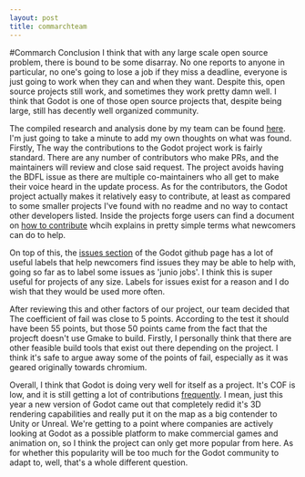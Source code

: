 ```yaml
---
layout: post
title: commarchteam
---
```

#Commarch Conclusion
I think that with any large scale open source problem, there is bound to be some disarray. No one reports to anyone in particular, no one's going to lose a job if they miss a deadline, everyone is just going to work when they can and when they want. Despite this, open source projects still work, and sometimes they work pretty damn well. I think that Godot is one of those open source projects that, despite being large, still has decently well organized community.

The compiled research and analysis done by my team can be found [here](https://github.com/ct-martin/hfoss-commarch-godot/blob/master/research.md). I'm just going to take a minute to add my own thoughts on what was found. Firstly, The way the contributions to the Godot project work is fairly standard. There are any number of contributors who make PRs, and the maintainers will review and close said request. The project avoids having the BDFL issue as there are multiple co-maintainers who all get to make their voice heard in the update process. As for the contributors, the Godot project actually makes it relatively easy to contribute, at least as compared to some smaller projects I've found with no readme and no way to contact other developers listed. Inside the projects forge users can find a document on [how to contribute](https://github.com/godotengine/godot/blob/master/CONTRIBUTING.md) whcih explains in pretty simple terms what newcomers can do to help.

On top of this, the [issues section](https://github.com/godotengine/godot/issues) of the Godot github page has a lot of useful labels that help newcomers find issues they may be able to help with, going so far as to label some issues as 'junio jobs'. I think this is super useful for projects of any size. Labels for issues exist for a reason and I do wish that they would be used more often. 

After reviewing this and other factors of our project, our team decided that The coefficient of fail was close to 5 points. According to the test it should have been 55 points, but those 50 points came from the fact that the projecft doesn't use Gmake to build. Firstly, I personally think that there are other feasible build tools that exist out there depending on the project. I think it's safe to argue away some of the points of fail, especially as it was geared originally towards chromium.

Overall, I think that Godot is doing very well for itself as a project. It's COF is low, and it is still getting a lot of contributions [frequently](https://github.com/godotengine/godot/pulse). I mean, just this year a new version of Godot came out that completely redid it's 3D rendering capabilities and really put it on the map as a big contender to Unity or Unreal. We're getting to a point where companies are actively looking at Godot as a possible platform to make commercial games and animation on, so I think the project can only get more popular from here. As for whether this popularity will be too much for the Godot community to adapt to, well, that's a whole different question.